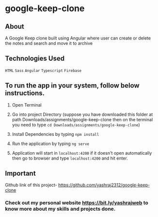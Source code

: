 # google-keep-clone

## About
A Google Keep clone built using Angular where user can create or delete the notes and search and move it to archive

## Technologies Used
`HTML` `Sass` `Angular` `Typescript` `Firebase`

## To run the app in your system, follow below instructions. 

1. Open Terminal 

2. Go into project Directory (suppose you have downloaded this folder at path Downloads/assignments/google-keep-clone then on the terminal you need to type `cd Downloads/assignments/google-keep-clone`)

3. Install Dependencies by typing `npm install`

4. Run  the application by typing `ng serve`

5. Application will start in `localhost:4200` if it doesn't open automatically then go to browser and type `localhost:4200` and hit enter.


## Important

Github link of this project- https://github.com/yashraj2312/google-keep-clone

### Check out my personal website https://bit.ly/yashrajweb to know more about my skills and projects done.

